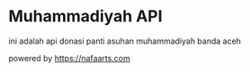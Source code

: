 # Muhammadiyah API
ini adalah api donasi panti asuhan muhammadiyah banda aceh

powered by 
https://nafaarts.com
